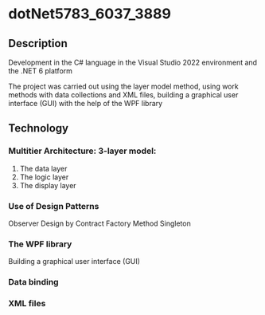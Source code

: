 
# dotNet5783_6037_3889
## Description
Development in the C# language in the Visual Studio 2022 environment and the .NET 6 platform

The project was carried out using the layer model method, using work methods with data collections and XML files, building a graphical user interface (GUI) with the help of the WPF library

## Technology
### Multitier Architecture: 3-layer model:
1. The data layer
2. The logic layer
3. The display layer
### Use of Design Patterns
 Observer
 Design by Contract
 Factory Method
 Singleton
### The WPF library
Building a graphical user interface (GUI)
### Data binding
### XML files




